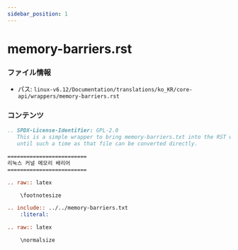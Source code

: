 ```yaml
---
sidebar_position: 1
---
```

# memory-barriers.rst

### ファイル情報

- パス: `linux-v6.12/Documentation/translations/ko_KR/core-api/wrappers/memory-barriers.rst`

### コンテンツ

```rst
.. SPDX-License-Identifier: GPL-2.0
   This is a simple wrapper to bring memory-barriers.txt into the RST world
   until such a time as that file can be converted directly.

=========================
리눅스 커널 메모리 배리어
=========================

.. raw:: latex

    \footnotesize

.. include:: ../../memory-barriers.txt
    :literal:

.. raw:: latex

    \normalsize

```
